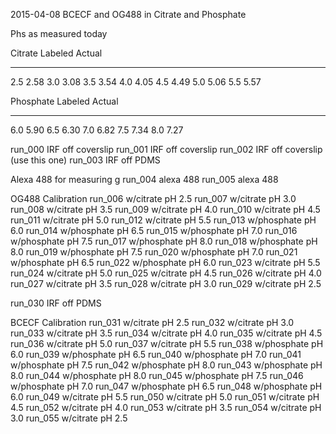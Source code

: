 2015-04-08
BCECF and OG488 in Citrate and Phosphate

Phs as measured today

Citrate
Labeled		Actual
--------	-------
2.5		2.58
3.0		3.08
3.5		3.54
4.0		4.05
4.5		4.49
5.0		5.06
5.5		5.57

Phosphate
Labeled		Actual
--------	-------
6.0		5.90
6.5		6.30
7.0		6.82
7.5		7.34
8.0		7.27

run_000 IRF off coverslip
run_001 IRF off coverslip
run_002 IRF off coverslip (use this one)
run_003 IRF off PDMS

Alexa 488 for measuring g
run_004 alexa 488
run_005 alexa 488

OG488 Calibration
run_006 w/citrate pH 2.5
run_007 w/citrate pH 3.0
run_008 w/citrate pH 3.5
run_009 w/citrate pH 4.0
run_010 w/citrate pH 4.5
run_011 w/citrate pH 5.0
run_012 w/citrate pH 5.5
run_013 w/phosphate pH 6.0
run_014 w/phosphate pH 6.5
run_015 w/phosphate pH 7.0
run_016 w/phosphate pH 7.5
run_017 w/phosphate pH 8.0
run_018 w/phosphate pH 8.0
run_019 w/phosphate pH 7.5
run_020 w/phosphate pH 7.0
run_021 w/phosphate pH 6.5
run_022 w/phosphate pH 6.0
run_023 w/citrate pH 5.5
run_024 w/citrate pH 5.0
run_025 w/citrate pH 4.5
run_026 w/citrate pH 4.0
run_027 w/citrate pH 3.5
run_028 w/citrate pH 3.0
run_029 w/citrate pH 2.5

run_030 IRF off PDMS

BCECF Calibration
run_031 w/citrate pH 2.5
run_032 w/citrate pH 3.0
run_033 w/citrate pH 3.5
run_034 w/citrate pH 4.0
run_035 w/citrate pH 4.5
run_036 w/citrate pH 5.0
run_037 w/citrate pH 5.5
run_038 w/phosphate pH 6.0
run_039 w/phosphate pH 6.5
run_040 w/phosphate pH 7.0
run_041 w/phosphate pH 7.5
run_042 w/phosphate pH 8.0
run_043 w/phosphate pH 8.0
run_044 w/phosphate pH 8.0
run_045 w/phosphate pH 7.5
run_046 w/phosphate pH 7.0
run_047 w/phosphate pH 6.5
run_048 w/phosphate pH 6.0
run_049 w/citrate pH 5.5
run_050 w/citrate pH 5.0
run_051 w/citrate pH 4.5
run_052 w/citrate pH 4.0
run_053 w/citrate pH 3.5
run_054 w/citrate pH 3.0
run_055 w/citrate pH 2.5
